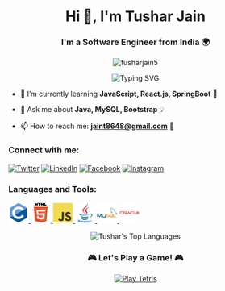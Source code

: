 <h1 align="center">Hi 👋, I'm Tushar Jain</h1>
<h3 align="center">I'm a Software Engineer from India 🌍</h3>

<p align="center"> 
  <img src="https://komarev.com/ghpvc/?username=tusharjain5&label=Profile%20views&color=0e75b6&style=flat" alt="tusharjain5" /> 
</p>

<p align="center">
  <img src="https://readme-typing-svg.demolab.com?font=Fira+Code&weight=500&size=24&pause=1000&color=0e75b6&background=FFFFFF00&center=true&vCenter=true&width=435&lines=Welcome+to+my+GitHub!+%F0%9F%8E%89;I+am+an+innovative+Software+Engineer!+%F0%9F%9A%80" alt="Typing SVG" />
</p>

- 🌱 I’m currently learning **JavaScript, React.js, SpringBoot** 🚀

- 💬 Ask me about **Java, MySQL, Bootstrap** 💡

- 📫 How to reach me: **jaint8648@gmail.com** 📧

<h3 align="left">Connect with me:</h3>
<p align="left">
  <a href="https://twitter.com/tusharjain05" target="blank"><img align="center" src="https://raw.githubusercontent.com/rahuldkjain/github-profile-readme-generator/master/src/images/icons/Social/twitter.svg" alt="Twitter" height="30" width="40" /></a>
  <a href="https://linkedin.com/in/tushar-jain-ba89b41b1/" target="blank"><img align="center" src="https://raw.githubusercontent.com/rahuldkjain/github-profile-readme-generator/master/src/images/icons/Social/linked-in-alt.svg" alt="LinkedIn" height="30" width="40" /></a>
  <a href="https://fb.com/profile.php?id=100092271067882" target="blank"><img align="center" src="https://raw.githubusercontent.com/rahuldkjain/github-profile-readme-generator/master/src/images/icons/Social/facebook.svg" alt="Facebook" height="30" width="40" /></a>
  <a href="https://instagram.com/tushar.jain5/" target="blank"><img align="center" src="https://raw.githubusercontent.com/rahuldkjain/github-profile-readme-generator/master/src/images/icons/Social/instagram.svg" alt="Instagram" height="30" width="40" /></a>

</p>

<h3 align="left">Languages and Tools:</h3>
<p align="left">
  <a href="https://www.cprogramming.com/" target="_blank" rel="noreferrer">
    <img src="https://raw.githubusercontent.com/devicons/devicon/master/icons/c/c-original.svg" alt="C" width="40" height="40" />
  </a> 
  <a href="https://www.w3.org/html/" target="_blank" rel="noreferrer">
    <img src="https://raw.githubusercontent.com/devicons/devicon/master/icons/html5/html5-original-wordmark.svg" alt="HTML5" width="40" height="40" />
  </a>
  <a href="https://developer.mozilla.org/en-US/docs/Web/JavaScript" target="_blank" rel="noreferrer">
    <img src="https://raw.githubusercontent.com/devicons/devicon/master/icons/javascript/javascript-original.svg" alt="JavaScript" width="40" height="40" />
  </a>
  <a href="https://www.java.com" target="_blank" rel="noreferrer"> 
    <img src="https://raw.githubusercontent.com/devicons/devicon/master/icons/java/java-original.svg" alt="Java" width="40" height="40" />
  </a>
  <a href="https://www.mysql.com/" target="_blank" rel="noreferrer"> 
    <img src="https://raw.githubusercontent.com/devicons/devicon/master/icons/mysql/mysql-original-wordmark.svg" alt="MySQL" width="40" height="40" />
  </a>
  <a href="https://www.oracle.com/" target="_blank" rel="noreferrer"> 
    <img src="https://raw.githubusercontent.com/devicons/devicon/master/icons/oracle/oracle-original.svg" alt="Oracle" width="40" height="40" />
  </a>
</p>

<p align="center">
  <img align="center" src="https://github-readme-stats.vercel.app/api/top-langs?username=tusharjain5&show_icons=true&locale=en&layout=compact" alt="Tushar's Top Languages" />
</p>

<h3 align="center">🎮 Let's Play a Game! 🎮</h3>
<p align="center">
  <a href="https://www.freetetris.org" target="_blank">
    <img src="https://img.shields.io/badge/-Play%20Tetris-FF5733?style=for-the-badge&logo=tetris&logoColor=white" alt="Play Tetris" />
  </a>
</p>



